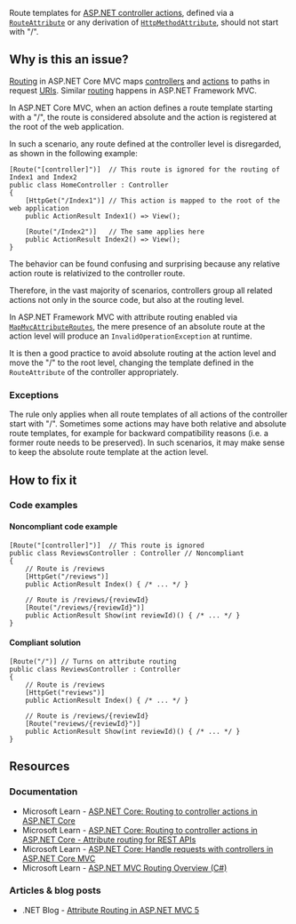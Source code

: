 Route templates for [ASP.NET controller
actions](https://learn.microsoft.com/en-us/aspnet/core/mvc/controllers/actions#defining-actions), defined via a [`RouteAttribute`](https://learn.microsoft.com/en-us/dotnet/api/microsoft.aspnetcore.mvc.routeattribute) or any derivation of [`HttpMethodAttribute`](https://learn.microsoft.com/en-us/dotnet/api/microsoft.aspnetcore.mvc.routing.httpmethodattribute), should
not start with "/".

## Why is this an issue?

[Routing](https://learn.microsoft.com/en-us/aspnet/core/mvc/controllers/routing) in ASP.NET Core MVC maps [controllers](https://learn.microsoft.com/en-us/aspnet/core/mvc/controllers/actions#what-is-a-controller) and [actions](https://learn.microsoft.com/en-us/aspnet/core/mvc/controllers/actions#defining-actions) to paths in request [URIs](https://en.wikipedia.org/wiki/Uniform_Resource_Identifier). Similar [routing](https://learn.microsoft.com/en-us/aspnet/mvc/overview/older-versions-1/controllers-and-routing/asp-net-mvc-routing-overview-cs)
happens in ASP.NET Framework MVC.

In ASP.NET Core MVC, when an action defines a route template starting with a "/", the route is considered absolute and the action is registered at
the root of the web application.

In such a scenario, any route defined at the controller level is disregarded, as shown in the following example:

    [Route("[controller]")]  // This route is ignored for the routing of Index1 and Index2
    public class HomeController : Controller
    {
        [HttpGet("/Index1")] // This action is mapped to the root of the web application
        public ActionResult Index1() => View();
    
        [Route("/Index2")]   // The same applies here
        public ActionResult Index2() => View();
    }

The behavior can be found confusing and surprising because any relative action route is relativized to the controller route.

Therefore, in the vast majority of scenarios, controllers group all related actions not only in the source code, but also at the routing level.

In ASP.NET Framework MVC with attribute routing enabled via [`MapMvcAttributeRoutes`](https://learn.microsoft.com/en-us/dotnet/api/system.web.mvc.routecollectionattributeroutingextensions.mapmvcattributeroutes),
the mere presence of an absolute route at the action level will produce an `InvalidOperationException` at runtime.

It is then a good practice to avoid absolute routing at the action level and move the "/" to the root level, changing the template defined in the
`RouteAttribute` of the controller appropriately.

### Exceptions

The rule only applies when all route templates of all actions of the controller start with "/". Sometimes some actions may have both relative and
absolute route templates, for example for backward compatibility reasons (i.e. a former route needs to be preserved). In such scenarios, it may make
sense to keep the absolute route template at the action level.

## How to fix it

### Code examples

#### Noncompliant code example

    [Route("[controller]")]  // This route is ignored
    public class ReviewsController : Controller // Noncompliant
    {
        // Route is /reviews
        [HttpGet("/reviews")]
        public ActionResult Index() { /* ... */ }
    
        // Route is /reviews/{reviewId}
        [Route("/reviews/{reviewId}")]
        public ActionResult Show(int reviewId)() { /* ... */ }
    }

#### Compliant solution

    [Route("/")] // Turns on attribute routing
    public class ReviewsController : Controller
    {
        // Route is /reviews
        [HttpGet("reviews")]
        public ActionResult Index() { /* ... */ }
    
        // Route is /reviews/{reviewId}
        [Route("reviews/{reviewId}")]
        public ActionResult Show(int reviewId)() { /* ... */ }
    }

## Resources

### Documentation

- Microsoft Learn - [ASP.NET Core: Routing to controller actions
  in ASP.NET Core](https://learn.microsoft.com/en-us/aspnet/core/mvc/controllers/routing)
- Microsoft Learn - [ASP.NET Core:
  Routing to controller actions in ASP.NET Core - Attribute routing for REST APIs](https://learn.microsoft.com/en-us/aspnet/core/mvc/controllers/routing#attribute-routing-for-rest-apis)
- Microsoft Learn - [ASP.NET Core: Handle requests with
  controllers in ASP.NET Core MVC](https://learn.microsoft.com/en-us/aspnet/core/mvc/controllers/actions)
- Microsoft Learn - [ASP.NET MVC
  Routing Overview (C#)](https://learn.microsoft.com/en-us/aspnet/mvc/overview/older-versions-1/controllers-and-routing/asp-net-mvc-routing-overview-cs)

### Articles & blog posts

- .NET Blog - [Attribute Routing in ASP.NET MVC 5](https://devblogs.microsoft.com/dotnet/attribute-routing-in-asp-net-mvc-5/)